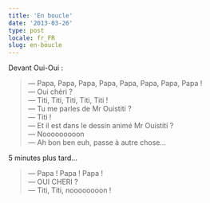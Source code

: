```yaml
---
title: 'En boucle'
date: '2013-03-26'
type: post
locale: fr_FR
slug: en-boucle
---
```


Devant Oui-Oui :

> — Papa, Papa, Papa, Papa, Papa, Papa, Papa, Papa !  
> — Oui chéri ?  
> — Titi, Titi, Titi, Titi, Titi !  
> — Tu me parles de Mr Ouistiti ?  
> — Titi !  
> — Et il est dans le dessin animé Mr Ouistiti ?  
> — Nooooooooon  
> — Ah bon ben euh, passe à autre chose...

5 minutes plus tard...

> — Papa ! Papa ! Papa !  
> — OUI CHERI ?  
> — Titi, Titi, noooooooon !
